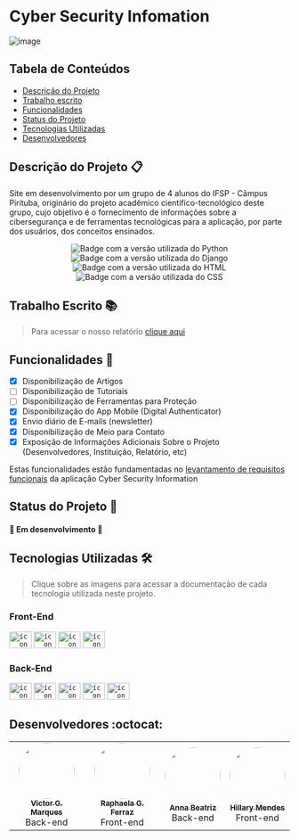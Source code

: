 # Cyber Security Infomation
![image](https://user-images.githubusercontent.com/86068797/166588543-9ff49eb2-8926-4de9-8c27-27d4936941e7.png)


## Tabela de Conteúdos
* [Descrição do Projeto](#descrição-do-projeto-)
* [Trabalho escrito](#trabalho-escrito-)
* [Funcionalidades](#funcionalidades-scroll)
* [Status do Projeto](#status-do-projeto-)
* [Tecnologias Utilizadas](#tecnologias-utilizadas-hammer_and_wrench)
* [Desenvolvedores](#desenvolvedores-octocat)

## Descrição do Projeto 📋
Site em desenvolvimento por um grupo de 4 alunos do IFSP - Câmpus Pirituba, originário do projeto acadêmico científico-tecnológico deste grupo, cujo objetivo é o fornecimento de informações sobre a cibersegurança e de ferramentas tecnológicas para a aplicação, por parte dos usuários, dos conceitos ensinados.

<div align="center">
    <img alt="Badge com a versão utilizada do Python" src="https://img.shields.io/static/v1?label=PYTHON&message=3.9.9&color=blue&style=for-the-badge&logo=Python"/>
    <img alt="Badge com a versão utilizada do Django" src="https://img.shields.io/static/v1?label=DJANGO&message=4.0.1&color=brightgreen&style=for-the-badge&logo=DJANGO&logoColor=green"/>
    <img alt="Badge com a versão utilizada do HTML" src="https://img.shields.io/static/v1?label=HTML&message=V5&color=yellow&style=for-the-badge&logo=HTML5&logoColor=yellow"/>
    <img alt="Badge com a versão utilizada do CSS" src="https://img.shields.io/static/v1?label=CSS&message=V3&color=blue&style=for-the-badge&logo=CSS3&logoColor=blue"/>
</div>

## Trabalho Escrito 📚

> Para acessar o nosso relatório [clique aqui](relatorio.md)

## Funcionalidades :scroll:

- [x] Disponibilização de Artigos
- [ ] Disponibilização de Tutoriais
- [ ] Disponibilização de Ferramentas para Proteção
- [x] Disponibilização do App Mobile (Digital Authenticator)
- [x] Envio diário de E-mails (newsletter)
- [x] Disponibilização de Meio para Contato
- [x] Exposição de Informações Adicionais Sobre o Projeto (Desenvolvedores, Instituição, Relatório, etc)

Estas funcionalidades estão fundamentadas no [levantamento de requisitos funcionais](https://github.com/VictorGM01/cyber_sec_info/blob/main/relatorio.md#etapas-iniciais) da aplicação Cyber Security Information

## Status do Projeto 🔔
####  🚧 Em desenvolvimento 🚧

## Tecnologias Utilizadas :hammer_and_wrench:

> Clique sobre as imagens para acessar a documentação de cada tecnologia utilizada neste projeto.

### Front-End

<code><a title="HTML5" href="https://www.w3schools.com/html/default.asp"><img alt="ícone html" height="30" width="40" src="https://cdn.jsdelivr.net/gh/devicons/devicon/icons/html5/html5-original.svg"></a></code>
<code><a title="CSS3" href="https://www.w3schools.com/css/default.asp"><img alt="ícone css" height="30" width="40" src="https://cdn.jsdelivr.net/gh/devicons/devicon/icons/css3/css3-original.svg"></a></code>
<code><a title="JavaScript" href="https://www.w3schools.com/js/default.asp"><img alt="ícone javascript" height="30" width="40" src="https://cdn.jsdelivr.net/gh/devicons/devicon/icons/javascript/javascript-original.svg" /></a></code>
<code><a title="JQuery" href="https://www.w3schools.com/jquery/default.asp"><img alt="ícone jquery" height="30" width="40" src="https://cdn.jsdelivr.net/gh/devicons/devicon/icons/jquery/jquery-plain-wordmark.svg" /></a></code>

### Back-End

<code><a title="Python" href="https://www.w3schools.com/python/default.asp"><img alt="ícone python" height="30" width="40" src="https://cdn.jsdelivr.net/gh/devicons/devicon/icons/python/python-original.svg"></a></code>
<code><a title="Django" href="https://docs.djangoproject.com/en/4.1/"><img alt="ícone django" height="30" width="40" src="https://cdn.jsdelivr.net/gh/devicons/devicon/icons/django/django-plain.svg"></a></code>
<code><a title="SQLite" href="https://www.sqlite.org/docs.html"><img alt="ícone sqlite" height="30" width="40" src="https://cdn.jsdelivr.net/gh/devicons/devicon/icons/sqlite/sqlite-original.svg"></a></code>
<code><a title="ClearDB MySQL" href="https://devcenter.heroku.com/articles/cleardb"><img alt="ícone mysql" height="30" width="40" src="https://cdn.jsdelivr.net/gh/devicons/devicon/icons/mysql/mysql-original-wordmark.svg"></a></code>
<code><a title="Heroku" href="https://devcenter.heroku.com/categories/reference"><img alt="ícone heroku" height="30" width="40" src="https://cdn.jsdelivr.net/gh/devicons/devicon/icons/heroku/heroku-plain.svg"></a></code>

## Desenvolvedores :octocat:
<table>
    <tr>
    <td align="center"><a href="https://github.com/VictorGM01"><img style="border-radius: 50%;" src="https://avatars.githubusercontent.com/u/86068797?v=4" width="100px;" alt=""/><br><sub><b>Victor G. Marques</b></sub></a><br />Back-end</td>
    <td align="center"><a href="https://github.com/raphaelaferraz"><img style="border-radius: 50%;" src="https://avatars.githubusercontent.com/u/86068799?v=4" width="100px;" alt=""/><br><sub><b>Raphaela G. Ferraz</b></sub></a><br>Front-end</td>
    <td align="center"><a href="https://github.com/Anninha1411"><img style="border-radius: 50%;" src="https://avatars.githubusercontent.com/u/86080382?v=4" width="100px;" alt=""/><br><sub><b>Anna Beatriz</b></sub></a><br>Back-end</td>
    <td align="center"><a href="https://github.com/heyyyhill"><img style="border-radius: 50%;" src="https://avatars.githubusercontent.com/u/85965087?v=4" width="100px;" alt=""/><br><sub><b>Hillary Mendes</b></sub></a><br>Front-end</td>
    </tr>
</table>
